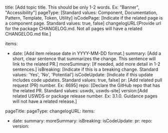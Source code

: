 <!--
  This is a guide for creating data for a "Latest Updates" section. Some things to remember:
  - Tab spacing matters in .yml files. Incorrect spacing can cause errors.
  - All comments here are instructional only and should be deleted if copied into the changelog .yml file.
  First, declare general page settings -->
title: [Add topic title. This should be only 1-2 words. Ex: "Banner", "Accessibility"]
pageType: [Standard values: Component, Documentation, Pattern, Template, Token, Utility]
isCodePage: [Indicate if the related page is a component page. Standard values: true, false]
changelogURL:[Provide url for the package CHANGELOG.md. Not all pages will have a related CHANGELOG.md file.]
<!-- Next, add a list of changelog items in reverse chronological order. -->
items:
  - date: [Add item release date in YYYY-MM-DD format.]
      <!--
        Add a concise description of the change. This can often be pulled from the related release notes or PR summary.
        Summaries should be written in the past tense and use a consistent set of verbs to begin each statement:
        Examples: "Fixed", "Added", "Improved", "Optimized", "Updated", "Introduced"
      -->
    summary: [Add a short, clear sentence that summarizes the change. This sentence will link to the related PR.]
    moreSummary: [If needed, add more detail in 1-2 sentences.]
    isBreaking: [Indicate if this is a breaking change. Standard values: 'Yes', 'No', 'Potential']
    isCodeUpdate: [Indicate if this update includes code updates. Standard values: true, false]
    pr: [Add related pull request (PR) number. Ex: 4695]
    repo: [Declare the GitHub repo that has the related PR. Standard values: uswds, uswds-site]
    version:[Add related USWDS or package release number. Ex: 3.1.0. Guidance pages will not have a related release.]

<!-- Empty data template -->
pageTitle:
pageType:
changelogURL:
items:
  - date:
    summary:
    moreSummary:
    isBreaking:
    isCodeUpdate:
    pr:
    repo:
    version: